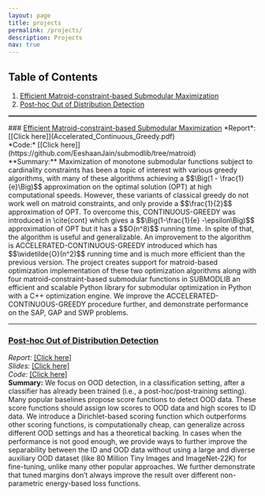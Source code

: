 ```yaml
---
layout: page
title: projects
permalink: /projects/
description: Projects
nav: true
---
```

## Table of Contents

1. [Efficient Matroid-constraint-based Submodular Maximization](#submod-matroid-opt)
2. [Post-hoc Out of Distribution Detection](#post-hoc-ood)

<hr style="border:1px solid gray">
### <ins>Efficient Matroid-constraint-based Submodular Maximization</ins> <a name="submod-matroid-opt"></a>
<i class="fas fa-book"></i> *Report*: [[Click here]](Accelerated_Continuous_Greedy.pdf) <br>
<i class="fas fa-code-branch"></i> *Code:* [[Click here]](https://github.com/EeshaanJain/submodlib/tree/matroid) <br> 
**Summary:** Maximization of monotone submodular functions subject to cardinality constraints has been a topic of interest with various greedy algorithms, with many of these algorithms achieving a $$\Big(1 - \frac{1}{e}\Big)$$ approximation on the optimal solution (OPT) at high computational speeds. However, these variants of classical greedy do not work well on matroid constraints, and only provide a $$\frac{1}{2}$$ approximation of OPT. To overcome this, CONTINUOUS-GREEDY was introduced in \cite{cont} which gives a $$\Big(1-\frac{1}{e} -\epsilon\Big)$$ approximation of OPT but it has a $$O(n^8)$$ running time. In spite of that, the algorithm is useful and generalizable. An improvement to the algorithm is ACCELERATED-CONTINUOUS-GREEDY introduced which has $$\widetilde{O}(n^2)$$ running time and is much more efficient than the previous version. The project creates  support for matroid-based optimization implementation of these two optimization algorithms along with four matroid-constraint-based submodular functions in SUBMODLIB an efficient and scalable Python library for submodular optimization in Python with a C++ optimization engine. We improve the ACCELERATED-CONTINUOUS-GREEDY procedure further, and demonstrate performance on the SAP, GAP and SWP problems.

---

### <ins>Post-hoc Out of Distribution Detection</ins><a name="post-hoc-ood"></a>
<i class="fas fa-book"></i> *Report:* [[Click here]](Post_Hoc_OOD.pdf)<br>
<i class="fab fa-slideshare"></i> *Slides:* [[Click here]](Post_Hoc_OOD_Slides.pdf)<br>
<i class="fas fa-code-branch"></i> *Code:* [[Click here]](https://github.com/ph-ood/post-hoc-ood)<br>
**Summary:** We focus on OOD detection, in a classification setting, after a classifier has already been trained (i.e., a post-hoc/post-training setting). Many popular baselines propose score functions to detect OOD
data. These score functions should assign low scores to OOD data and high scores to ID data. We introduce a Dirichlet-based scoring function which outperforms other scoring functions, is computationally cheap, can generalize across
different OOD settings and has a theoretical backing. In cases when the performance is not good
enough, we provide ways to further improve the separability between the ID and OOD data without
using a large and diverse auxiliary OOD dataset (like 80 Million Tiny Images and ImageNet-22K)
for fine-tuning, unlike many other popular approaches. We
further demonstrate that tuned margins don’t always improve the result over different non-parametric
energy-based loss functions.